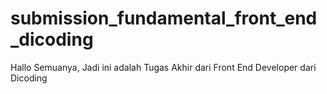 # submission_fundamental_front_end_dicoding
Hallo Semuanya, Jadi ini adalah Tugas Akhir dari Front End Developer dari Dicoding
